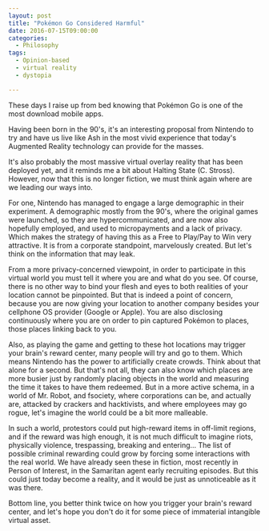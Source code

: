 ```yaml
---
layout: post
title: "Pokémon Go Considered Harmful"
date: 2016-07-15T09:00:00
categories:
  - Philosophy
tags:
  - Opinion-based
  - virtual reality
  - dystopia

---
```


These days I raise up from bed knowing that Pokémon Go is one of the
most download mobile apps.

Having been born in the 90's, it's an interesting proposal from
Nintendo to try and have us live like Ash in the most vivid experience
that today's Augmented Reality technology can provide for the masses.

It's also probably the most massive virtual overlay reality that has
been deployed yet, and it reminds me a bit about Halting State (C.
Stross). However, now that this is no longer fiction, we must think
again where are we leading our ways into.

For one, Nintendo has managed to engage a large demographic in their
experiment. A demographic mostly from the 90's, where the original
games were launched, so they are hypercommunicated, and are now also
hopefully employed, and used to micropayments and a lack of privacy.
Which makes the strategy of having this as a Free to Play/Pay to Win
very attractive. It is from a corporate standpoint, marvelously
created. But let's think on the information that may leak.

From a more privacy-concerned viewpoint, in order to participate in
this virtual world you must tell it where you are and what do you see.
Of course, there is no other way to bind your flesh and eyes to both
realities of your location cannot be pinpointed. But that is indeed a
point of concern, because you are now giving your location to another
company besides your cellphone OS provider (Google or Apple). You are
also disclosing continuously where you are on order to pin captured
Pokémon to places, those places linking back to you.

Also, as playing the game and getting to these hot locations may
trigger your brain's reward center, many people will try and go to
them. Which means Nintendo has the power to artificially create
crowds. Think about that alone for a second. But that's not all, they
can also know which places are more busier just by randomly placing
objects in the world and measuring the time it takes to have them
redeemed. But in a more active schema, in a world of Mr. Robot, and
fsociety, where corporations can be, and actually are, attacked by
crackers and hacktivists, and where employees may go rogue, let's
imagine the world could be a bit more malleable.

In such a world, protestors could put high-reward items in off-limit
regions, and if the reward was high enough, it is not much difficult
to imagine riots, physically violence, trespassing, breaking and
entering... The list of possible criminal rewarding could grow by
forcing some interactions with the real world. We have already seen
these in fiction, most recently in Person of Interest, in the
Samaritan agent early recruiting episodes. But this could just today
become a reality, and it would be just as unnoticeable as it was
there.

Bottom line, you better think twice on how you trigger your brain's
reward center, and let's hope you don't do it for some piece of
immaterial intangible virtual asset.
